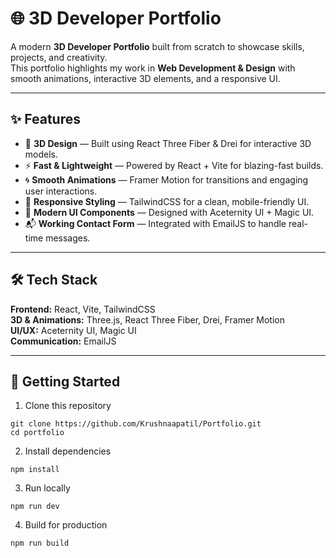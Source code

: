 # 🌐 3D Developer Portfolio  

A modern **3D Developer Portfolio** built from scratch to showcase skills, projects, and creativity.  
This portfolio highlights my work in **Web Development & Design** with smooth animations, interactive 3D elements, and a responsive UI.  

---

## ✨ Features  
- 🎨 **3D Design** — Built using React Three Fiber & Drei for interactive 3D models.  
- ⚡ **Fast & Lightweight** — Powered by React + Vite for blazing-fast builds.  
- 🌀 **Smooth Animations** — Framer Motion for transitions and engaging user interactions.  
- 📱 **Responsive Styling** — TailwindCSS for a clean, mobile-friendly UI.  
- 🧩 **Modern UI Components** — Designed with Aceternity UI + Magic UI.  
- 📬 **Working Contact Form** — Integrated with EmailJS to handle real-time messages.  

---

## 🛠 Tech Stack  
**Frontend:** React, Vite, TailwindCSS  
**3D & Animations:** Three.js, React Three Fiber, Drei, Framer Motion  
**UI/UX:** Aceternity UI, Magic UI  
**Communication:** EmailJS  

---

## 🚀 Getting Started  

1. Clone this repository
```
git clone https://github.com/Krushnaapatil/Portfolio.git
cd portfolio
```
2. Install dependencies
```
npm install
```
3. Run locally
```
npm run dev
```
4. Build for production
```
npm run build
```
